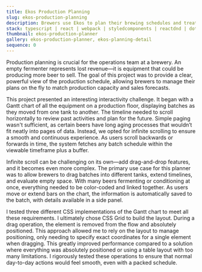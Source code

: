 ```yaml
---
title: Ekos Production Planning
slug: ekos-production-planning
description: Brewers use Ekos to plan their brewing schedules and treat an empty fermenter as lost revenue. Easy drag-and-drop helped streamline their planning process.
stack: typescript | react | webpack | styledcomponents | reactdnd | dotnet
thumbnail: ekos-production-planner
gallery: ekos-production-planner, ekos-planning-detail
sequence: 0
---
```


Production planning is crucial for the operations team at a brewery. An empty fermenter represents lost revenue—it is equipment that could be producing more beer to sell. The goal of this project was to provide a clear, powerful view of the production schedule, allowing brewers to manage their plans on the fly to match production capacity and sales forecasts.

This project presented an interesting interactivity challenge. It began with a Gantt chart of all the equipment on a production floor, displaying batches as they moved from one tank to another. The timeline needed to scroll horizontally to review past activities and plan for the future. Simple paging wasn't sufficient, as certain beers have long aging processes that wouldn’t fit neatly into pages of data. Instead, we opted for infinite scrolling to ensure a smooth and continuous experience. As users scroll backwards or forwards in time, the system fetches any batch schedule within the viewable timeframe plus a buffer.

Infinite scroll can be challenging on its own—add drag-and-drop features, and it becomes even more complex. The primary use case for this planner was to allow brewers to drag batches into different tanks, extend timelines, and evaluate empty space. With many beers fermenting or conditioning at once, everything needed to be color-coded and linked together. As users move or extend bars on the chart, the information is automatically saved to the batch, with details available in a side panel.

I tested three different CSS implementations of the Gantt chart to meet all these requirements. I ultimately chose CSS Grid to build the layout. During a drag operation, the element is removed from the flow and absolutely positioned. This approach allowed me to rely on the layout to manage positioning, only needing to specify exact coordinates for a single element when dragging. This greatly improved performance compared to a solution where everything was absolutely positioned or using a table layout with too many limitations. I rigorously tested these operations to ensure that normal day-to-day actions would feel smooth, even with a packed schedule.

